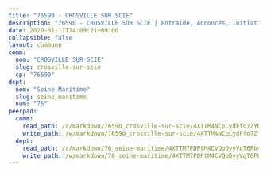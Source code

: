 ```yaml
---
title: "76590 - CROSVILLE SUR SCIE"
description: "76590 - CROSVILLE SUR SCIE | Entraide, Annonces, Initiatives"
date: 2020-01-11T14:09:21+09:00
collapsible: false
layout: commune
comm:
  nom: "CROSVILLE SUR SCIE"
  slug: crosville-sur-scie
  cp: "76590"
dept:
  nom: "Seine-Maritime"
  slug: seine-maritime
  num: "76"
peerpad:
  comm:
    read_path: /r/markdown/76590_crosville-sur-scie/4XTTM4NCpLydFfo7ZYRLQdcDgt6v7S6gVrBTwg8SGhJ5kKuxT
    write_path: /w/markdown/76590_crosville-sur-scie/4XTTM4NCpLydFfo7ZYRLQdcDgt6v7S6gVrBTwg8SGhJ5kKuxT-K3TgTiwtbYZsueqcByXdSFzMVW8vfZSSYyCZPX7CDphKT57SrNerosbi7zam23DUiUkmn4XdaZgTQdZQLTFKw2Xr1QaU12JaYkbdZagPczBA9inuZu2fdNa9djCXhJAiSVX7e3wu
  dept:
    read_path: /r/markdown/76_seine-maritime/4XTTM7PDPtM4CVQoDyyVqT6Pbvj1SVtndpXJdTDsc7xwdMTdt
    write_path: /w/markdown/76_seine-maritime/4XTTM7PDPtM4CVQoDyyVqT6Pbvj1SVtndpXJdTDsc7xwdMTdt-K3TgUmo7Qwp8ZQz8qKFjC8WCY27ypEpX2c8BXeSV9rrPY1zRZn2SrYwkBXF8VnHkcepiXsccFfKHYuT2JNgSMXxLRaUGRu6o5B3BB15nZxEho97cTz3yC4eRTX4hZM1hcyAZrn8r
---
```


